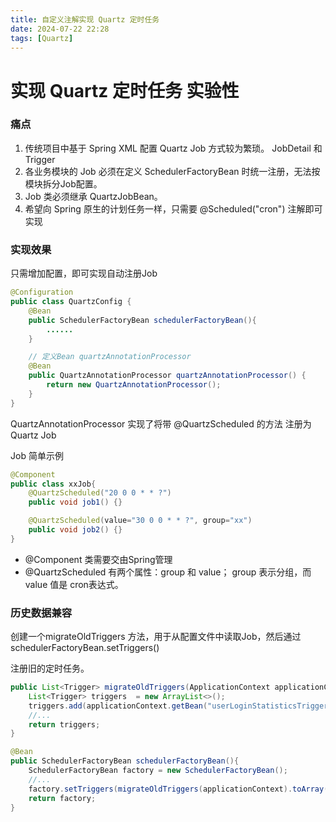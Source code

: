 ```yaml
---
title: 自定义注解实现 Quartz 定时任务
date: 2024-07-22 22:28
tags: [Quartz]
---
```

# 实现 Quartz 定时任务 <Badge>实验性</Badge>

### 痛点

1. 传统项目中基于 Spring XML 配置 Quartz Job 方式较为繁琐。 JobDetail 和 Trigger
2. 各业务模块的 Job 必须在定义 SchedulerFactoryBean 时统一注册，无法按模块拆分Job配置。
3. Job 类必须继承 QuartzJobBean。
4. 希望向 Spring 原生的计划任务一样，只需要 @Scheduled("cron") 注解即可实现

### 实现效果

只需增加配置，即可实现自动注册Job

```java
@Configuration
public class QuartzConfig {
	@Bean
    public SchedulerFactoryBean schedulerFactoryBean(){
        ......
    }

    // 定义Bean quartzAnnotationProcessor 
    @Bean
    public QuartzAnnotationProcessor quartzAnnotationProcessor() {
        return new QuartzAnnotationProcessor();
    }
}
```

QuartzAnnotationProcessor 实现了将带 @QuartzScheduled 的方法 注册为Quartz Job

Job 简单示例

```java
@Component
public class xxJob{
    @QuartzScheduled("20 0 0 * * ?")
    public void job1() {}

    @QuartzScheduled(value="30 0 0 * * ?", group="xx")
    public void job2() {}
}
```

- @Component 类需要交由Spring管理
- @QuartzScheduled 有两个属性：group 和 value； group 表示分组，而 value 值是 cron表达式。



### 历史数据兼容

创建一个migrateOldTriggers 方法，用于从配置文件中读取Job，然后通过schedulerFactoryBean.setTriggers()

注册旧的定时任务。

```java
public List<Trigger> migrateOldTriggers(ApplicationContext applicationContext){
    List<Trigger> triggers  = new ArrayList<>();
	triggers.add(applicationContext.getBean("userLoginStatisticsTrigger",Trigger.class));
    //...
    return triggers;
}

@Bean
public SchedulerFactoryBean schedulerFactoryBean(){
    SchedulerFactoryBean factory = new SchedulerFactoryBean();
    //...
    factory.setTriggers(migrateOldTriggers(applicationContext).toArray(new Trigger[0]));
    return factory;
}
    
```